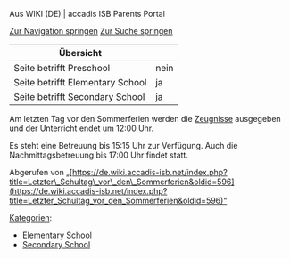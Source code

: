 Aus WIKI (DE) | accadis ISB Parents Portal

[Zur Navigation springen](https://de.wiki.accadis-isb.net/Letzter_Schultag_vor_den_Sommerferien#mw-head) [Zur Suche springen](https://de.wiki.accadis-isb.net/Letzter_Schultag_vor_den_Sommerferien#searchInput)

| Übersicht | |
| --- | --- |
| Seite betrifft Preschool | nein |
| Seite betrifft Elementary School | ja |
| Seite betrifft Secondary School | ja |

Am letzten Tag vor den Sommerferien werden die [Zeugnisse](https://de.wiki.accadis-isb.net/Leistungsbewertung_und_Zeugnisse "Leistungsbewertung und Zeugnisse") ausgegeben und der Unterricht endet um 12:00 Uhr.

Es steht eine Betreuung bis 15:15 Uhr zur Verfügung. Auch die Nachmittagsbetreuung bis 17:00 Uhr findet statt.

Abgerufen von „[https://de.wiki.accadis-isb.net/index.php?title=Letzter\_Schultag\_vor\_den\_Sommerferien&oldid=596](https://de.wiki.accadis-isb.net/index.php?title=Letzter_Schultag_vor_den_Sommerferien&oldid=596)“

[Kategorien](https://de.wiki.accadis-isb.net/Spezial:Kategorien "Spezial:Kategorien"):

-   [Elementary School](https://de.wiki.accadis-isb.net/Kategorie:Elementary_School "Kategorie:Elementary School")
-   [Secondary School](https://de.wiki.accadis-isb.net/Kategorie:Secondary_School "Kategorie:Secondary School")